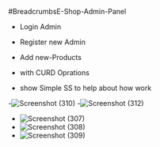 #BreadcrumbsE-Shop-Admin-Panel
 - Login Admin
 - Register new Admin
 - Add new-Products
 - with CURD Oprations

 - show Simple SS to help about how work

 -![Screenshot (310)](https://github.com/Virang007/E-Shop-Admin-Panel/assets/104147123/c8ee097e-86c3-4cea-8bd2-ef72b9c63701)
 -![Screenshot (312)](https://github.com/Virang007/E-Shop-Admin-Panel/assets/104147123/d9b28abe-bfad-482c-8336-b8798abcaf5b)
 - ![Screenshot (307)](https://github.com/Virang007/E-Shop-Admin-Panel/assets/104147123/7b9c20d6-822a-447c-b231-cf70ea6f662b)
 - ![Screenshot (308)](https://github.com/Virang007/E-Shop-Admin-Panel/assets/104147123/e3c496e9-f71a-48c2-81cf-ef796178a600)
 - ![Screenshot (309)](https://github.com/Virang007/E-Shop-Admin-Panel/assets/104147123/56b4183f-4aee-4f63-9cf7-b695fc635706)

